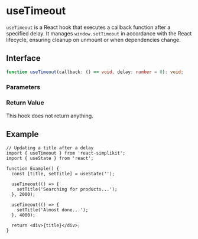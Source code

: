 # useTimeout

`useTimeout` is a React hook that executes a callback function after a specified delay. It manages `window.setTimeout` in accordance with the React lifecycle, ensuring cleanup on unmount or when dependencies change.

## Interface

```ts
function useTimeout(callback: () => void, delay: number = 0): void;
```

### Parameters

<Interface
  required
  name="callback"
  type="() => void"
  description="The function to be executed after the delay."
/>

<Interface
  name="delay"
  type="number"
  description="The time in milliseconds to wait before executing the callback."
/>

### Return Value

This hook does not return anything.

## Example

```tsx
// Updating a title after a delay
import { useTimeout } from 'react-simplikit';
import { useState } from 'react';

function Example() {
  const [title, setTitle] = useState('');

  useTimeout(() => {
    setTitle('Searching for products...');
  }, 2000);

  useTimeout(() => {
    setTitle('Almost done...');
  }, 4000);

  return <div>{title}</div>;
}
```
